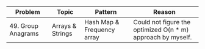 | Problem            | Topic            | Pattern                    | Reason                                                      |
|--------------------|------------------|----------------------------|-------------------------------------------------------------|
| 49. Group Anagrams | Arrays & Strings | Hash Map & Frequency array | Could not figure the optimized O(n * m) approach by myself. |

